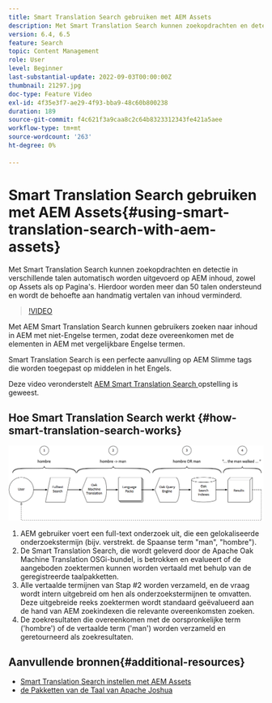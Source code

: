 ```yaml
---
title: Smart Translation Search gebruiken met AEM Assets
description: Met Smart Translation Search kunnen zoekopdrachten en detectie in verschillende talen automatisch worden uitgevoerd op AEM inhoud, zowel op Assets als op Pagina's. Hierdoor worden meer dan 50 talen ondersteund en wordt de behoefte aan handmatig vertalen van inhoud verminderd.
version: 6.4, 6.5
feature: Search
topic: Content Management
role: User
level: Beginner
last-substantial-update: 2022-09-03T00:00:00Z
thumbnail: 21297.jpg
doc-type: Feature Video
exl-id: 4f35e3f7-ae29-4f93-bba9-48c60b800238
duration: 189
source-git-commit: f4c621f3a9caa8c2c64b8323312343fe421a5aee
workflow-type: tm+mt
source-wordcount: '263'
ht-degree: 0%

---
```


# Smart Translation Search gebruiken met AEM Assets{#using-smart-translation-search-with-aem-assets}

Met Smart Translation Search kunnen zoekopdrachten en detectie in verschillende talen automatisch worden uitgevoerd op AEM inhoud, zowel op Assets als op Pagina&#39;s. Hierdoor worden meer dan 50 talen ondersteund en wordt de behoefte aan handmatig vertalen van inhoud verminderd.

>[!VIDEO](https://video.tv.adobe.com/v/21297?quality=12&learn=on)

Met AEM Smart Translation Search kunnen gebruikers zoeken naar inhoud in AEM met niet-Engelse termen, zodat deze overeenkomen met de elementen in AEM met vergelijkbare Engelse termen.

Smart Translation Search is een perfecte aanvulling op AEM Slimme tags die worden toegepast op middelen in het Engels.

Deze video veronderstelt [ AEM Smart Translation Search ](smart-translation-search-technical-video-setup.md) opstelling is geweest.

## Hoe Smart Translation Search werkt {#how-smart-translation-search-works}

![ het Slimme Diagram van de Stroom van het VertaalOnderzoek ](assets/smart-translation-search-flow.png)

1. AEM gebruiker voert een full-text onderzoek uit, die een gelokaliseerde onderzoekstermijn (bijv. verstrekt. de Spaanse term &quot;man&quot;, &quot;hombre&quot;).
2. De Smart Translation Search, die wordt geleverd door de Apache Oak Machine Translation OSGi-bundel, is betrokken en evalueert of de aangeboden zoektermen kunnen worden vertaald met behulp van de geregistreerde taalpakketten.
3. Alle vertaalde termijnen van Stap #2 worden verzameld, en de vraag wordt intern uitgebreid om hen als onderzoekstermijnen te omvatten. Deze uitgebreide reeks zoektermen wordt standaard geëvalueerd aan de hand van AEM zoekindexen die relevante overeenkomsten zoeken.
4. De zoekresultaten die overeenkomen met de oorspronkelijke term (&#39;hombre&#39;) of de vertaalde term (&#39;man&#39;) worden verzameld en geretourneerd als zoekresultaten.

## Aanvullende bronnen{#additional-resources}

* [Smart Translation Search instellen met AEM Assets](smart-translation-search-technical-video-setup.md)
* [ de Pakketten van de Taal van Apache Joshua ](https://cwiki.apache.org/confluence/display/JOSHUA/Language+Packs)
